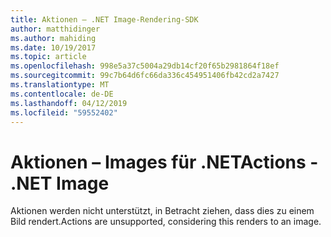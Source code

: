 ```yaml
---
title: Aktionen – .NET Image-Rendering-SDK
author: matthidinger
ms.author: mahiding
ms.date: 10/19/2017
ms.topic: article
ms.openlocfilehash: 998e5a37c5004a29db14cf20f65b2981864f18ef
ms.sourcegitcommit: 99c7b64d6fc66da336c454951406fb42cd2a7427
ms.translationtype: MT
ms.contentlocale: de-DE
ms.lasthandoff: 04/12/2019
ms.locfileid: "59552402"
---
```

# <a name="actions---net-image"></a><span data-ttu-id="fb9ab-102">Aktionen – Images für .NET</span><span class="sxs-lookup"><span data-stu-id="fb9ab-102">Actions - .NET Image</span></span>

<span data-ttu-id="fb9ab-103">Aktionen werden nicht unterstützt, in Betracht ziehen, dass dies zu einem Bild rendert.</span><span class="sxs-lookup"><span data-stu-id="fb9ab-103">Actions are unsupported, considering this renders to an image.</span></span>